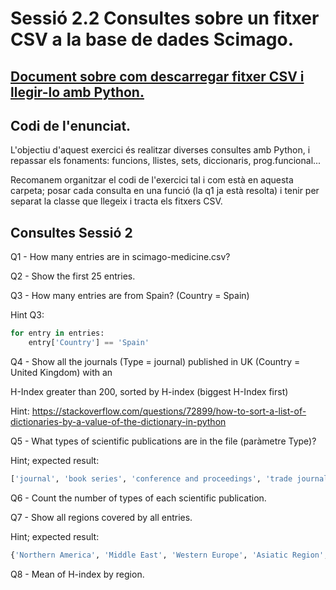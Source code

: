 # Sessió 2.2 Consultes sobre un fitxer CSV a la base de dades Scimago.

## [Document sobre com descarregar fitxer CSV i llegir-lo amb Python.](https://docs.google.com/document/d/16WI0NI6WESHgJkEk3WOCURFxgjJ6OqLbCN7HNcuCQoo/edit)

## Codi de l'enunciat.

L'objectiu d'aquest exercici és realitzar diverses consultes amb Python, i repassar els fonaments: funcions, llistes, sets, diccionaris, prog.funcional...

Recomanem organitzar el codi de l'exercici tal i com està en aquesta carpeta; posar cada consulta  en una funció (la q1 ja està resolta) i tenir per separat la classe que llegeix i tracta els fitxers CSV.

## Consultes Sessió 2

Q1 - How many entries are in scimago-medicine.csv?

Q2 - Show the first 25 entries.

Q3 - How many entries are from Spain? (Country = Spain)

Hint Q3:
```python
for entry in entries:
	entry['Country'] == 'Spain'
```

Q4 - Show all the journals (Type = journal) published in UK (Country = United Kingdom) with an 

H-Index greater than 200, sorted by H-index (biggest H-Index first)

Hint:
https://stackoverflow.com/questions/72899/how-to-sort-a-list-of-dictionaries-by-a-value-of-the-dictionary-in-python

Q5 - What types of scientific publications are in the file (paràmetre Type)?

Hint; expected result:
```python
['journal', 'book series', 'conference and proceedings', 'trade journal']
```

Q6 - Count the number of types of each scientific publication.

Q7 - Show all regions covered by all entries.

Hint; expected result:
```python
{'Northern America', 'Middle East', 'Western Europe', 'Asiatic Region', 'Pacific Region', 'Latin America', 'Eastern Europe', 'Africa/Middle East', 'Africa'}
```

Q8 - Mean of H-index by region.

